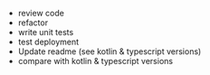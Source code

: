 - review code
- refactor
- write unit tests
- test deployment
- Update readme (see kotlin & typescript versions)
- compare with kotlin & typescript versions

